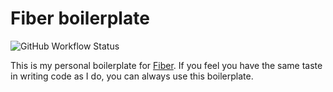 # Fiber boilerplate

![GitHub Workflow Status](https://img.shields.io/github/workflow/status/hapakaien/fiber-boilerplate/CI?label=CI%2FCD&style=flat-square)

This is my personal boilerplate for [Fiber](https://github.com/gofiber "Fiber"). If you feel you have the same taste in writing code as I do, you can always use this boilerplate.
